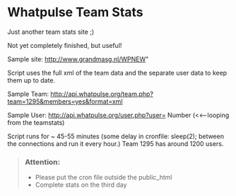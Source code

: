 # Whatpulse Team Stats

Just another team stats site ;)

Not yet completely finished, but useful!

Sample site: http://www.grandmasg.nl/WPNEW"

Script uses the full xml of the team data and the separate user data to keep them up to date.

Sample Team: http://api.whatpulse.org/team.php?team=1295&members=yes&format=xml

Sample User: http://api.whatpulse.org/user.php?user= Number (<<--looping from the teamstats)

Script runs for ~ 45-55 minutes (some delay in cronfile: sleep(2); between the connections and run it every hour.)
Team 1295 has around 1200 users.

> ### Attention: 
> * Please put the cron file outside the public_html 
> * Complete stats on the third day